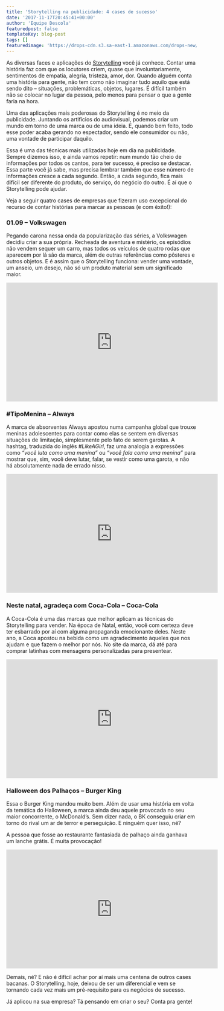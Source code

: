 ```yaml
---
title: 'Storytelling na publicidade: 4 cases de sucesso'
date: '2017-11-17T20:45:41+00:00'
author: 'Equipe Descola'
featuredpost: false
templateKey: blog-post
tags: []
featuredimage: 'https://drops-cdn.s3.sa-east-1.amazonaws.com/drops-new/wp-content/uploads/2017/11/17204518/storytelling-publicidade-150x150.png'
---
```

As diversas faces e aplicações do [Storytelling](https://descola.org/curso/storytelling) você já conhece. Contar uma história faz com que os locutores criem, quase que involuntariamente, sentimentos de empatia, alegria, tristeza, amor, dor. Quando alguém conta uma história para gente, não tem como não imaginar tudo aquilo que está sendo dito – situações, problemáticas, objetos, lugares. É difícil também não se colocar no lugar da pessoa, pelo menos para pensar o que a gente faria na hora.

Uma das aplicações mais poderosas do Storytelling é no meio da publicidade. Juntando os artifícios do audiovisual, podemos criar um mundo em torno de uma marca ou de uma ideia. E, quando bem feito, todo esse poder acaba gerando no espectador, sendo ele consumidor ou não, uma vontade de participar daquilo.

Essa é uma das técnicas mais utilizadas hoje em dia na publicidade. Sempre dizemos isso, e ainda vamos repetir: num mundo tão cheio de informações por todos os cantos, para ter sucesso, é preciso se destacar. Essa parte você já sabe, mas precisa lembrar também que esse número de informações cresce a cada segundo. Então, a cada segundo, fica mais difícil ser diferente do produto, do serviço, do negócio do outro. É aí que o Storytelling pode ajudar.

Veja a seguir quatro cases de empresas que fizeram uso excepcional do recurso de contar histórias para marcar as pessoas (e com êxito!):

### 01.09 – Volkswagen

Pegando carona nessa onda da popularização das séries, a Volkswagen decidiu criar a sua própria. Recheada de aventura e mistério, os episódios não vendem sequer um carro, mas todos os veículos de quatro rodas que aparecem por lá são da marca, além de outras referências como pôsteres e outros objetos. E é assim que o Storytelling funciona: vender uma vontade, um anseio, um desejo, não só um produto material sem um significado maior.

<iframe allowfullscreen="allowfullscreen" frameborder="0" height="315" loading="lazy" src="https://www.youtube.com/embed/XLyDqFH3P6Q" width="560"></iframe>

### \#TipoMenina – Always

A marca de absorventes Always apostou numa campanha global que trouxe meninas adolescentes para contar como elas se sentem em diversas situações de limitação, simplesmente pelo fato de serem garotas. A hashtag, traduzida do inglês *\#LikeAGirl*, faz uma analogia a expressões como *“você luta como uma menina”* ou *“você fala como uma menina”* para mostrar que, sim, você deve lutar, falar, se vestir como uma garota, e não há absolutamente nada de errado nisso.

<iframe allowfullscreen="allowfullscreen" frameborder="0" height="315" loading="lazy" src="https://www.youtube.com/embed/OTK6uN00QLI" width="560"></iframe>

### Neste natal, agradeça com Coca-Cola – Coca-Cola

A Coca-Cola é uma das marcas que melhor aplicam as técnicas do Storytelling para vender. Na época de Natal, então, você com certeza deve ter esbarrado por aí com alguma propaganda emocionante deles. Neste ano, a Coca apostou na bebida como um agradecimento àqueles que nos ajudam e que fazem o melhor por nós. No site da marca, dá até para comprar latinhas com mensagens personalizadas para presentear.

<iframe allowfullscreen="allowfullscreen" frameborder="0" height="315" loading="lazy" src="https://www.youtube.com/embed/7zQjCwZytgw" width="560"></iframe>

### Halloween dos Palhaços – Burger King

Essa o Burger King mandou muito bem. Além de usar uma história em volta da temática do Halloween, a marca ainda deu aquele provocada no seu maior concorrente, o McDonald’s. Sem dizer nada, o BK conseguiu criar em torno do rival um ar de terror e perseguição. E ninguém quer isso, né?

A pessoa que fosse ao restaurante fantasiada de palhaço ainda ganhava um lanche grátis. É muita provocação!

<iframe allowfullscreen="allowfullscreen" frameborder="0" height="315" loading="lazy" src="https://www.youtube.com/embed/IJFHfwO12IY" width="560"></iframe>

Demais, né? E não é difícil achar por aí mais uma centena de outros cases bacanas. O Storytelling, hoje, deixou de ser um diferencial e vem se tornando cada vez mais um pré-requisito para os negócios de sucesso.

Já aplicou na sua empresa? Tá pensando em criar o seu? Conta pra gente!